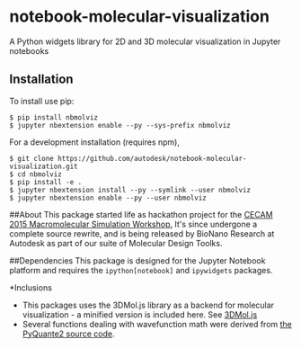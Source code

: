 notebook-molecular-visualization
===============================

A Python widgets library for 2D and 3D molecular visualization in Jupyter notebooks

Installation
------------

To install use pip:

    $ pip install nbmolviz
    $ jupyter nbextension enable --py --sys-prefix nbmolviz


For a development installation (requires npm),

    $ git clone https://github.com/autodesk/notebook-molecular-visualization.git
    $ cd nbmolviz
    $ pip install -e .
    $ jupyter nbextension install --py --symlink --user nbmolviz
    $ jupyter nbextension enable --py --user nbmolviz

##About
This package started life as hackathon project for the <a href="http://www.cecam.org/workshop-1214.html">CECAM 2015 Macromolecular Simulation Workshop.</a> It's since undergone a complete source rewrite, and is being released by BioNano Research at Autodesk as part of our suite of Molecular Design Toolks.

##Dependencies
This package is designed for the Jupyter Notebook platform and requires the ```ipython[notebook]``` and ```ipywidgets``` packages.

*Inclusions
- This packages uses the 3DMol.js library as a backend for molecular visualization - a minified version is included here. See <a href="http://3dmol.csb.pitt.edu/doc/index.html">3DMol.js</a>
- Several functions dealing with wavefunction math were derived from <a href="https://github.com/rpmuller/pyquante2">the PyQuante2 source code</a>.